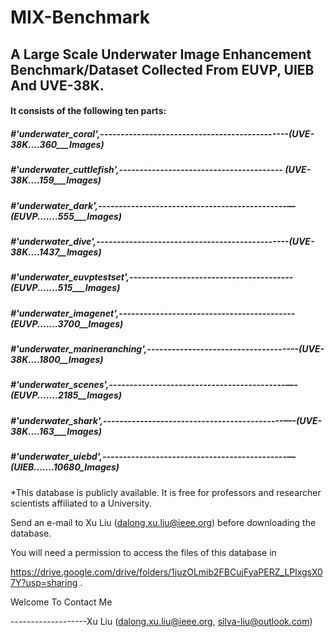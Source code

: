MIX-Benchmark
=====================

A Large Scale Underwater Image Enhancement Benchmark/Dataset Collected From EUVP, UIEB And UVE-38K.
---------------------------------------------------------------------------------------------------

#### It consists of the following ten parts:

##### *#'underwater_coral',----------------------------------------------(UVE-38K....360___Images)*

##### *#'underwater_cuttlefish',---------------------------------------- (UVE-38K....159___Images)*

##### *#'underwater_dark',----------------------------------------------—(EUVP.......555___Images)*

##### *#'underwater_dive',-----------------------------------------------(UVE-38K....1437__Images)*

##### *#'underwater_euvptestset',----------------------------------------(EUVP.......515___Images)*

##### *#'underwater_imagenet',-------------------------------------------(EUVP.......3700__Images)*

##### *#'underwater_marineranching',-------------------------------------(UVE-38K....1800__Images)*

##### *#'underwater_scenes',-------------------------------------------—-(EUVP.......2185__Images)*

##### *#'underwater_shark',--------------------------------------------—-(UVE-38K....163___Images)*

##### *#'underwater_uiebd',---------------------------------------------—(UIEB.......10680_Images)* 


*This database is publicly available. It is free for professors and researcher scientists affiliated to a University. 

Send an e-mail to Xu Liu ([dalong.xu.liu@ieee.org](mailto:dalong.xu.liu@ieee.org)) before downloading the database. 

You will need a permission to access the files of this database in 

https://drive.google.com/drive/folders/1juzOLmib2FBCujFyaPERZ_LPlxgsX07Y?usp=sharing . 

Welcome To Contact Me

-------------------Xu Liu (dalong.xu.liu@ieee.org, silva-liu@outlook.com)




